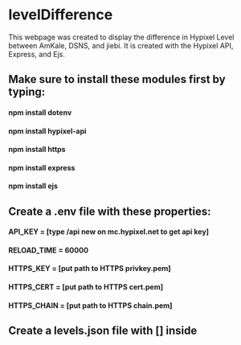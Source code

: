 # levelDifference
This webpage was created to display the difference in Hypixel Level between AmKale, DSNS, and jiebi.
It is created with the Hypixel API, Express, and Ejs.

## Make sure to install these modules first by typing:
#### npm install dotenv
#### npm install hypixel-api 
#### npm install https
#### npm install express 
#### npm install ejs

## Create a .env file with these properties:
#### API_KEY = [type /api new on mc.hypixel.net to get api key]
#### RELOAD_TIME = 60000
#### HTTPS_KEY = [put path to HTTPS privkey.pem]
#### HTTPS_CERT = [put path to HTTPS cert.pem]
#### HTTPS_CHAIN = [put path to HTTPS chain.pem]

## Create a levels.json file with [] inside
